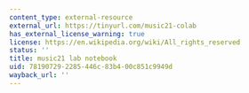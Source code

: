 ```yaml
---
content_type: external-resource
external_url: https://tinyurl.com/music21-colab
has_external_license_warning: true
license: https://en.wikipedia.org/wiki/All_rights_reserved
status: ''
title: music21 lab notebook
uid: 78190729-2285-446c-83b4-00c851c9949d
wayback_url: ''
---
```

